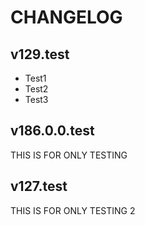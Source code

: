# CHANGELOG

## v129.test
- Test1
- Test2
- Test3

## v186.0.0.test
THIS IS FOR ONLY TESTING

## v127.test
THIS IS FOR ONLY TESTING 2